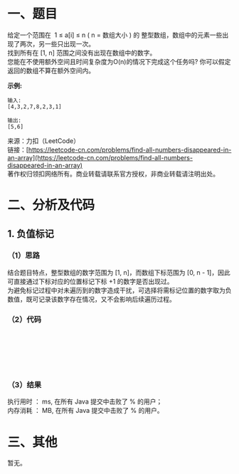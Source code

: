 # 一、题目
给定一个范围在  1 ≤ a[i] ≤ n ( n = 数组大小 ) 的 整型数组，数组中的元素一些出现了两次，另一些只出现一次。   
找到所有在 [1, n] 范围之间没有出现在数组中的数字。   
您能在不使用额外空间且时间复杂度为O(n)的情况下完成这个任务吗? 你可以假定返回的数组不算在额外空间内。   
   
**示例:**
```
输入:
[4,3,2,7,8,2,3,1]

输出:
[5,6]
```
来源：力扣（LeetCode）   
链接：[https://leetcode-cn.com/problems/find-all-numbers-disappeared-in-an-array](https://leetcode-cn.com/problems/find-all-numbers-disappeared-in-an-array)   
著作权归领扣网络所有。商业转载请联系官方授权，非商业转载请注明出处。   
# 二、分析及代码    
## 1. 负值标记
### （1）思路 
结合题目特点，整型数组的数字范围为 [1, n]，而数组下标范围为 [0, n - 1]，因此可直接通过下标对应的位置标记下标 +1 的数字是否出现过。   
为避免标记过程中对未遍历到的数字造成干扰，可选择将需标记位置的数字取为负数值，既可记录该数字存在情况，又不会影响后续遍历过程。    
### （2）代码  
```Java








```
### （3）结果
执行用时 ： ms, 在所有 Java 提交中击败了 % 的用户；  
内存消耗 ： MB, 在所有 Java 提交中击败了 % 的用户。  
# 三、其他
暂无。   
